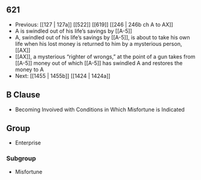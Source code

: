 ## 621
- Previous: [[127 | 127a]] [[522]] [[619]] [[246 | 246b ch A to AX]] 
- A is swindled out of his life’s savings by [[A-5]]
- A, swindled out of his life’s savings by [[A-5]], is about to take his own life when his lost money is returned to him by a mysterious person, [[AX]]
- [[AX]], a mysterious “righter of wrongs,” at the point of a gun takes from [[A-5]] money out of which [[A-5]] has swindled A and restores the money to A
- Next: [[1455 | 1455b]] [[1424 | 1424a]] 

## B Clause
- Becoming Invoived with Conditions in Which Misfortune is Indicated

## Group
- Enterprise

### Subgroup
- Misfortune

